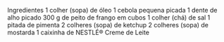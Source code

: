 Ingredientes
1 colher (sopa) de óleo
1 cebola pequena picada
1 dente de alho picado
300 g de peito de frango em cubos
1 colher (chá) de sal
1 pitada de pimenta
2 colheres (sopa) de ketchup
2 colheres (sopa) de mostarda
1 caixinha de NESTLÉ® Creme de Leite